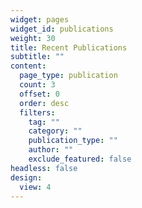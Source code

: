 ```yaml
---
widget: pages
widget_id: publications
weight: 30
title: Recent Publications
subtitle: ""
content:
  page_type: publication
  count: 3
  offset: 0
  order: desc
  filters:
    tag: ""
    category: ""
    publication_type: ""
    author: ""
    exclude_featured: false
headless: false
design:
  view: 4
---
```

